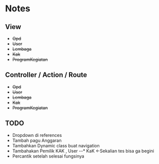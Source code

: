# Notes

## View
* ~~Opd~~
* ~~User~~
* ~~Lembaga~~
* ~~Kak~~
* ~~ProgramKegiatan~~

## Controller / Action / Route
* ~~Opd~~
* ~~User~~
* ~~Lembaga~~
* ~~Kak~~
* ~~ProgramKegiatan~~

## TODO
* Dropdown di references
* Tambah pagu Anggaran
* Tambahkan Dynamic class buat navigation
* Tambahakan Pemilik KAK , User --* KaK <-Sekalian tes bisa ga begini
* Percantik setelah selesai fungsinya